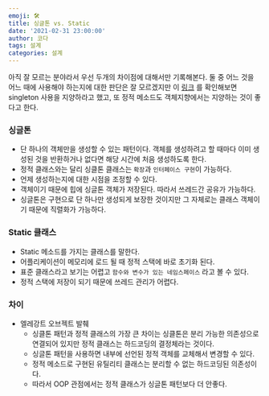 ```yaml
---
emoji: 🛠
title: 싱글톤 vs. Static
date: '2021-02-31 23:00:00'
author: 코다
tags: 설계
categories: 설계
---
```


아직 잘 모르는 분야라서 우선 두개의 차이점에 대해서만 기록해본다. 둘 중 어느 것을 어느 때에 사용해야 하는지에 대한 판단은 잘 모르겠지만 이 [링크]([https://www.yegor256.com/2016/06/27/singletons-must-die.html](https://www.yegor256.com/2016/06/27/singletons-must-die.html)) 를  확인해보면 singleton 사용을 지양하라고 했고, 또 정적 메소드도 객체지향에서는 지양하는 것이 좋다고 한다. 

### 싱글톤

- 단 하나의 객체만을 생성할 수 있는 패턴이다. 객체를 생성하려고 할 때마다 이미 생성된 것을 반환하거나 없다면 해당 시간에 처음 생성하도록 한다.
- 정적 클래스와는 달리 싱클톤 클래스는 `확장`과 `인터페이스 구현`이 가능하다.
- 언제 생성하는지에 대한 시점을 조정할 수 있다.
- 객체이기 때문에 힙에 싱글톤 객체가 저장된다. 따라서 쓰레드간 공유가 가능하다.
- 싱글톤은 구현으로 단 하나만 생성되게 보장한 것이지만 그 자체로는 클래스 객체이기 때문에 직렬화가 가능하다.

### Static 클래스

- Static 메소드를 가지는 클래스를 말한다.
- 어플리케이션이 메모리에 로드 될 때 정적 스택에 바로 초기화 된다.
- 표준 클래스라고 보기는 어렵고 `함수와 변수가 있는 네임스페이스` 라고 볼 수 있다.
- 정적 스택에 저장이 되기 때문에 쓰레드 관리가 어렵다.

### 차이

- 엘레강트 오브젝트 발췌
    - 싱클톤 패턴과 정적 클래스의 가장 큰 차이는 싱클톤은 분리 가능한 의존성으로 연결되어 있지만 정적 클래스는 하드코딩의 결정체라는 것이다.
    - 싱글톤 패턴을 사용하면 내부에 선언된 정적 객체를 교체해서 변경할 수 있다.
    - 정적 메소드로 구현된 유틸리티 클래스는 분리할 수 없는 하드코딩된 의존성이다.
    - 따라서 OOP 관점에서는 정적 클래스가 싱글톤 패턴보다 더 안좋다.


```toc
```
